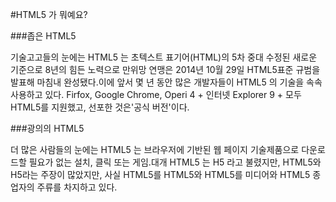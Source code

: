 #HTML5 가 뭐예요?

###좁은 HTML5



기술고고들의 눈에는 HTML5 는 초텍스트 표기어(HTML)의 5차 중대 수정된 새로운 기준으로 8년의 힘든 노력으로 만위망 연맹은 2014년 10월 29일 HTML5표준 규범을 발표해 마침내 완성됐다.이에 앞서 몇 년 동안 많은 개발자들이 HTML5 의 기술을 속속 사용하고 있다. Firfox, Google Chrome, Operi 4 + 인터넷 Explorer 9 + 모두 HTML5를 지원했고, 선포한 것은'공식 버전'이다.





###광의의 HTML5



더 많은 사람들의 눈에는 HTML5 는 브라우저에 기반된 웹 페이지 기술제품으로 다운로드할 필요가 없는 설치, 클릭 또는 게임.대개 HTML5 는 H5 라고 불렸지만, HTML5와 H5라는 주장이 많았지만, 사실 HTML5를 HTML5와 HTML5를 미디어와 HTML5 종업자의 주류를 차지하고 있다.